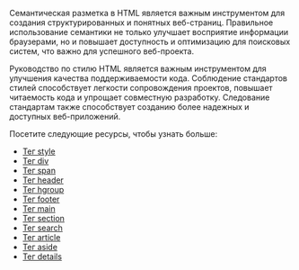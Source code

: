Семантическая разметка в HTML является важным инструментом для создания структурированных и понятных веб-страниц. Правильное использование семантики не только улучшает восприятие информации браузерами, но и повышает доступность и оптимизацию для поисковых систем, что важно для успешного веб-проекта.

Руководство по стилю HTML является важным инструментом для улучшения качества поддерживаемости кода. Соблюдение стандартов стилей способствует легкости сопровождения проектов, повышает читаемость кода и упрощает совместную разработку. Следование стандартам также способствует созданию более надежных и доступных веб-приложений.

Посетите следующие ресурсы, чтобы узнать больше:
- [Тег style](Tag%20<style>/README.md)
- [Тег div](Tag%20<div>/README.md)
- [Тег span](Tag%20<span>/README.md)
- [Тег header](Tag%20<header>/README.md)
- [Тег hgroup](Tag%20<hgroup>/README.md)
- [Тег footer](Tag%20<footer>/README.md)
- [Тег main](Tag%20<main>/README.md)
- [Тег section](Tag%20<section>/README.md)
- [Тег search](Tag%20<search>/README.md)
- [Тег article](Tag%20<article>/README.md)
- [Тег aside](Tag%20<aside>/README.md)
- [Тег details](Tag%20<details>/README.md)